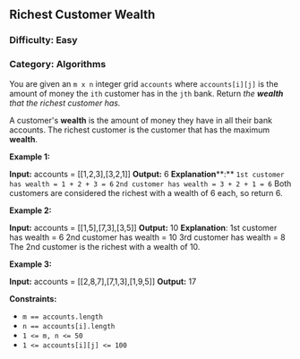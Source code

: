 ## Richest Customer Wealth

### Difficulty: Easy

### Category: Algorithms

You are given an `m x n` integer grid `accounts` where `accounts[i][j]` is the amount of money the `i​​​​​​​​​​​th​​​​` customer has in the `j​​​​​​​​​​​th`​​​​ bank. Return _the **wealth** that the richest customer has._

A customer's **wealth** is the amount of money they have in all their bank accounts. The richest customer is the customer that has the maximum **wealth**.

**Example 1:**

**Input:** accounts = \[\[1,2,3\],\[3,2,1\]\]
**Output:** 6
**Explanation****:**
`1st customer has wealth = 1 + 2 + 3 = 6`
`2nd customer has wealth = 3 + 2 + 1 = 6`
Both customers are considered the richest with a wealth of 6 each, so return 6.

**Example 2:**

**Input:** accounts = \[\[1,5\],\[7,3\],\[3,5\]\]
**Output:** 10
**Explanation**: 
1st customer has wealth = 6
2nd customer has wealth = 10 
3rd customer has wealth = 8
The 2nd customer is the richest with a wealth of 10.

**Example 3:**

**Input:** accounts = \[\[2,8,7\],\[7,1,3\],\[1,9,5\]\]
**Output:** 17

**Constraints:**

*   `m == accounts.length`
*   `n == accounts[i].length`
*   `1 <= m, n <= 50`
*   `1 <= accounts[i][j] <= 100`
